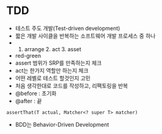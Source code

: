# TDD
- 테스트 주도 개발(Test-driven development)
- 짧은 개발 사이클을 반복하는 소프트웨어 개발 프로세스 중 하나
- 1. arrange 2. act 3. asset
- red-green
- assert 범위가 SRP를 만족하는지 체크
- act는 한가지 역할만 하는지 체크
- 어떤 레벨로 테스트 할것인지 고민
- 처음 생각한대로 코드를 작성하고, 리팩토링을 반복
- @before : 초기화
- @after : 끝
````
assertThat(T actual, Matcher<? super T> matcher)
````
- BDD는 Behavior-Driven Development